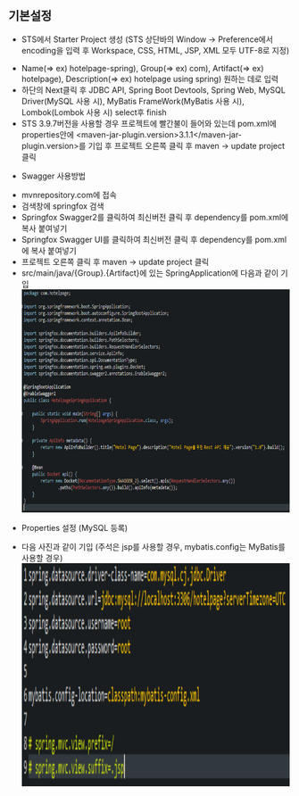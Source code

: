 ## 기본설정
 * STS에서 Starter Project 생성 (STS 상단바의 Window -> Preference에서 encoding을 입력 후 Workspace, CSS, HTML, JSP, XML 모두 UTF-8로 지정)
  + Name(=> ex) hotelpage-spring), Group(=> ex) com), Artifact(=> ex) hotelpage), Description(=> ex) hotelpage using spring) 원하는 데로 입력
  + 하단의 Next클릭 후 JDBC API, Spring Boot Devtools, Spring Web, MySQL Driver(MySQL 사용 시), MyBatis FrameWork(MyBatis 사용 시), Lombok(Lombok 사용 시) select후 finish
  + STS 3.9.7버전을 사용할 경우 프로젝트에 빨간불이 들어와 있는데 pom.xml에 properties안에 <maven-jar-plugin.version>3.1.1</maven-jar-plugin.version>를 기입 후 프로젝트 오른쪽 클릭 후 maven -> update project 클릭
 * Swagger 사용방법
  + mvnrepository.com에 접속
  + 검색창에 springfox 검색
  + Springfox Swagger2를 클릭하여 최신버전 클릭 후 dependency를 pom.xml에 복사 붙여넣기
  + Springfox Swagger UI를 클릭하여 최신버전 클릭 후 dependency를 pom.xml에 복사 붙여넣기
  + 프로젝트 오른쪽 클릭 후 maven -> update project 클릭
  + src/main/java/{Group}.{Artifact}에 있는 SpringApplication에 다음과 같이 기입
    <img src="image/springApplication.PNG" width="600px" height="400px" title="swagger 등록" alt="Register Swagger">
 * Properties 설정 (MySQL 등록)
  + 다음 사진과 같이 기입 (주석은 jsp를 사용할 경우, mybatis.config는 MyBatis를 사용할 경우)
    <img src="image/properties.PNG" width="600px" height="400px" title="properties 등록" alt="Register Properties">